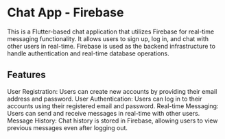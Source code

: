 # Chat App -  Firebase

This is a Flutter-based chat application that utilizes Firebase for real-time messaging functionality. It allows users to sign up, log in, and chat with other users in real-time. Firebase is used as the backend infrastructure to handle authentication and real-time database operations.

## Features
User Registration: Users can create new accounts by providing their email address and password.
User Authentication: Users can log in to their accounts using their registered email and password.
Real-time Messaging: Users can send and receive messages in real-time with other users.
Message History: Chat history is stored in Firebase, allowing users to view previous messages even after logging out.

